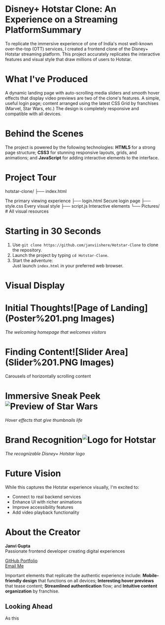 # Disney+ Hotstar Clone: An Experience on a Streaming PlatformSummary


To replicate the immersive experience of one of India's most well-known over-the-top (OTT) services, I created a frontend clone of the Disney+ Hotstar streaming platform. This project accurately replicates the interactive features and visual style that draw millions of users to Hotstar.

# What I've Produced

A dynamic landing page with auto-scrolling media sliders and smooth hover effects that display video previews are two of the clone's features.
A simple, useful login page; content arranged using the latest CSS Grid by franchises (Marvel, Star Wars, etc.)
The design is completely responsive and compatible with all devices.

# Behind the Scenes

The project is powered by the following technologies: **HTML5** for a strong page structure; **CSS3** for stunning responsive layouts, grids, and animations; and **JavaScript** for adding interactive elements to the interface.

# Project Tour

hotstar-clone/
├── index.html

 The primary viewing experience
├── login.html Secure login page
├── style.css Every visual style
├── script.js Interactive elements
└── Pictures/ # All visual resources


# Starting in 30 Seconds

1. Use `git clone https://github.com/janviishere/Hotstar-Clone` to clone the repository.
2. Launch the project by typing `cd Hotstar-Clone`.
3. Start the adventure:  
   Just launch `index.html` in your preferred web browser.

# Visual Display

# Initial Thoughts![Page of Landing](Poster%201.png Images)  
*The welcoming homepage that welcomes visitors*

# Finding Content![Slider Area](Slider%201.PNG Images)  
Carousels of horizontally scrolling content

# Immersive Sneak Peek![Preview of Star Wars](Images/star-wars.PNG)  
*Hover effects that give thumbnails life*

# Brand Recognition![Logo for Hotstar](Images/logo%20(1).png)  
*The recognizable Disney+ Hotstar logo*

# Future Vision

While this captures the Hotstar experience visually, I'm excited to:
- Connect to real backend services
- Enhance UI with richer animations
- Improve accessibility features
- Add video playback functionality

# About the Creator

**Janvi Gupta**  
Passionate frontend developer creating digital experiences  

[GitHub Portfolio](https://github.com/janviishere)  
[Email Me](mailto:janvigupta7000@gmail.com)  


Important elements that replicate the authentic experience include: **Mobile-friendly design** that functions on all devices; **Interesting hover previews** that tease content; **Streamlined authentication** flow; and **Intuitive content organization** by franchise.

## Looking Ahead

As this
